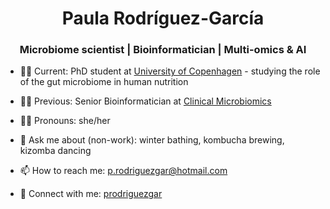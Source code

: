 <h1 align="center">Paula Rodríguez-García</h1>
<h3 align="center"> Microbiome scientist | Bioinformatician | Multi-omics & AI </h3>

- 👩‍🔬 Current: PhD student at [University of Copenhagen](https://nexs.ku.dk/english/research/nutrition-health/nutrition-microbiome-and-metabolomics/) - studying the role of the gut microbiome in human nutrition

- 👩‍💻 Previous: Senior Bioinformatician at [Clinical Microbiomics](https://clinical-microbiomics.com)

- 🙋🏼 Pronouns: she/her

- 💬 Ask me about (non-work): winter bathing, kombucha brewing, kizomba dancing

- 📫 How to reach me: p.rodriguezgar@hotmail.com

- 📲 Connect with me: [prodriguezgar](https://www.linkedin.com/in/prodriguezgar/)


